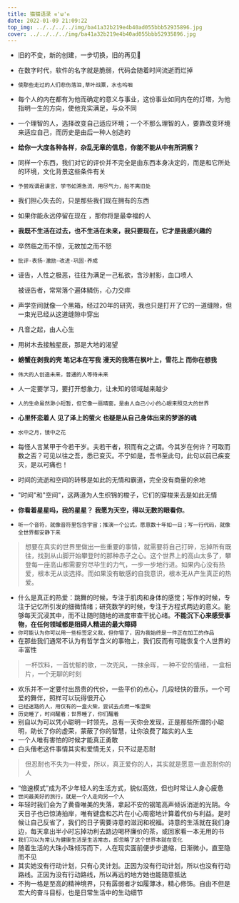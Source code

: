 ```yaml
---
title: 猫猫语录 ฅ'ω'ฅ
date: 2022-01-09 21:09:22
top_img: ../../../../img/ba41a32b219e4b40ad055bbb52935896.jpg
cover: ../../../../img/ba41a32b219e4b40ad055bbb52935896.jpg
---
```

- 旧的不变，新的创建，一步切换，旧的再见👋
- 在数字时代，软件的名字就是脆弱，代码会随着时间流逝而烂掉
- `使那些走过的人们悲伤落泪,草叶战粟，水也呜咽`
- 每个人的内在都有为他而确定的意义与事业，这份事业如同内在的灯塔，为他指明一生的方向，使他充实满足，与众不同
- 一个理智的人，选择改变自己适应环境；一个不那么理智的人，要靠改变环境来适应自己，而历史是由后一种人创造的
- **给你一大度各种各样，杂乱无章的信息，你能不能从中有所洞察？**
- 同样一个东西，我们对它的评价并不完全是由东西本身决定的，而是和它所处的环境，文化背景这些条件有关
- `予尝戏谓君谟言，学书如溯急流，用尽气力，船不离旧处`
- 我们担心失去的，只是那些我们现在拥有的东西
- 如果你能永远停留在现在 ，那你将是最幸福的人
- **我既不生活在过去，也不生活在未来，我只要现在，它才是我感兴趣的**
- 卒然临之而不惊，无故加之而不怒
- `批评-表扬-激励-改进-巩固-养成`
- 诬告，人性之极恶，往往为满足一己私欲，含沙射影，血口喷人

    被诬告者，常常落个遍体鳞伤，心力交瘁
- 声学空间就像一个黑箱，经过20年的研究，我也只是打开了它的一道缝隙，但一束光已经从这道缝隙中穿出
- 凡音之起，由人心生
- 用树木去接触星辰，那是大地的渴望
- **螃蟹在剥我的壳**
    **笔记本在写我**
    **漫天的我落在枫叶上，雪花上**
    **而你在想我**
- `伟大的人创造未来，普通的人等待未来`
- 人一定要学习，要打开想象力，让未知的领域越来越少
- `人的生命虽然渺小短暂，但它像一扇晴窗，是由人自己小小的心眼来照见大的世界`
- **心里怀恋着人**
    **见了泽上的萤火**
    **也疑是从自己身体出来的梦游的魂**
- `水中之月，镜中之花`
- 每怪人言某甲于今若干岁。夫若干者，积而有之之谓。今其岁在何许？可取而数之否？可见以往之吾，悉已变灭。不宁如是，吾书至此句，此句以前已疾变灭，是以可痛也！
- 时间的流逝和空间的转移是如此的无情和霸道，完全没有商量的余地
- "时间"和"空间"，这两道为人生织锦的梭子，它们的穿梭来去是如此无情
- **你看着星星吗，我的星星？**
    **我愿为天空，得以无数的眼看你**。
- `听一个音符，就像音符里包含宇宙；推演一个公式，愿意数十年如一日；写一行代码，就像全世界都安静下来`
> 想要在真实的世界里做出一些重要的事情，就需要将自己打碎，忘掉所有既往，找到从山脚开始攀登时的那种赤子之心。这个世界上的高山太多了，攀登每一座高山都需要穷尽毕生的力气，一步一步地行进。如果内心没有热爱，根本无从谈选择。而如果没有敏感的自我意识，根本无从产生真正的热爱。
- 什么是真正的热爱：跳舞的时候，专注于肌肉和身体的感觉；写作的时候，专注于记忆所引发的细微情绪；研究数学的时候，专注于方程式两边的意义。能够每天沉浸其中，而不让随时随地的进度审查干扰心绪。**不能沉下心来感受事物，在任何领域都是阻碍人精进的最大障碍**
- `你可能认为你可以用一些标签定义我，但你错了，因为我始终是一件正在加工的作品`
- 在那些我们通常不认为有哲学含义的事物上，我们反而有可能恢复个人世界的丰富性
> 一杯饮料，一首忧郁的歌，一次兜风，一抹余晖，一种不安的情绪，一盒相片，一个无聊的时刻
- 欢乐并不一定要付出昂贵的代价，一些平价的点心，几段轻快的音乐，一个可爱的舞伴，照样可以玩得很开心
- `已经迷路的人，用仅有的一盒火柴，尝试去点燃一堆湿柴`
- `历史睡了，时间醒着；世界睡了，你们醒着`
- 别自以为可以凭小聪明一时领先，总有一天你会发现，正是那些所谓的小聪明，助长了你的虚荣，蒙蔽了你的智慧，让你浪费了踏实的人生
- 一个人唯有害怕的时候才能真正勇敢
- 白头偕老这件事情其实和爱情无关，只不过是忍耐
> 但忍耐也不失为一种爱，所以，真正爱你的人，其实就是愿意一直忍耐你的人
- “倍速模式”成为不少年轻人的生活方式，貌似高效，但也时常让人身心疲惫
- `世间最美好的旅行，就是一个人走向另一个人`
- 年轻时我们会为了黄昏唯美的失落，拿起不安的钢笔高声倾诉消逝的光阴。今天日子也已惊涛拍岸，唯有键盘和芯片在小心周密地计算着代价与利益。是时候让自己反省了，我们的日子需要诗意的滋润和祝福。诗意的生活就在我们身边，每天拿出半小时忘掉功利去路边喝杯廉价的茶，或回家看一本无用的书
- `我们习以为常认为健康生活是生活常态，却忽略了这个世界本就在变化`
- 随着生活的大珠小珠倾泻而下，人在现实面前便步步退缩，日渐微小，直至隐而不见
- 其实她没有行动计划，只有心灵计划。正因为没有行动计划，所以也没有行动路线。正因为没有行动路线，所以再远的地方她也能随意抵达
- 不拘一格是至高的精神境界，只有孱弱者才如履薄冰，精心修饰。自由不但是宏大的奋斗目标，也是日常生活中的生动细节